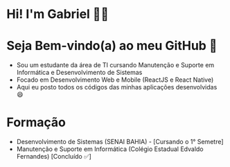 # Hi! I'm Gabriel 🤩👋

# Seja Bem-vindo(a) ao meu GitHub 🥳

* Sou um estudante da área de TI cursando Manutenção e Suporte em Informática e Desenvolvimento de Sistemas
* Focado em Desenvolvimento Web e Mobile (ReactJS e React Native)
* Aqui eu posto todos os códigos das minhas aplicações desenvolvidas 😄

# Formação
- Desenvolvimento de Sistemas (SENAI BAHIA) - [Cursando o 1° Semetre]
- Manutenção e Suporte em Informática (Colégio Estadual Edvaldo Fernandes) [Concluído ✅]
